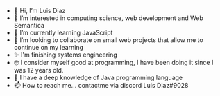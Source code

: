 - 👋 Hi, I’m Luis Diaz
- 👀 I’m interested in computing science, web development and Web Semantica
- 🌱 I’m currently learning JavaScript
- 💞️ I’m looking to collaborate on small web projects that allow me to continue on my learning
- ✨ I'm finishing systems engineering
- 🤓 I consider myself good at programming, I have been doing it since I was 12 years old.
- 🧩 I have a deep knowledge of Java programming language
- 📫 How to reach me... contactme via discord Luis Diaz#9028

<!---
luisdiazd9/luisdiazd9 is a ✨ special ✨ repository because its `README.md` (this file) appears on your GitHub profile.
You can click the Preview link to take a look at your changes.
--->
